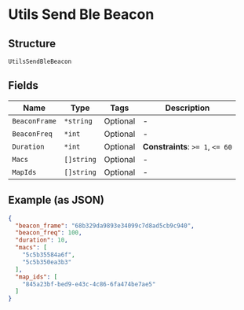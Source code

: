 
# Utils Send Ble Beacon

## Structure

`UtilsSendBleBeacon`

## Fields

| Name | Type | Tags | Description |
|  --- | --- | --- | --- |
| `BeaconFrame` | `*string` | Optional | - |
| `BeaconFreq` | `*int` | Optional | - |
| `Duration` | `*int` | Optional | **Constraints**: `>= 1`, `<= 60` |
| `Macs` | `[]string` | Optional | - |
| `MapIds` | `[]string` | Optional | - |

## Example (as JSON)

```json
{
  "beacon_frame": "68b329da9893e34099c7d8ad5cb9c940",
  "beacon_freq": 100,
  "duration": 10,
  "macs": [
    "5c5b35584a6f",
    "5c5b350ea3b3"
  ],
  "map_ids": [
    "845a23bf-bed9-e43c-4c86-6fa474be7ae5"
  ]
}
```

